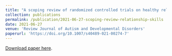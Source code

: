 ```yaml
---
title: "A scoping review of randomized controlled trials on healthy relationship skills and sexual health for autistic youth."
collection: publications
permalink: /publication/2021-06-27-scoping-review-relationship-skills
date: 2021-06-27
venue: 'Review Journal of Autism and Developmental Disorders'
paperurl: 'https://doi.org/10.1007/s40489-021-00274-7'
---
```

[Download paper here](https://doi.org/10.1007/s40489-021-00274-7).
